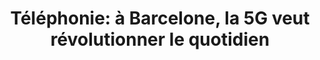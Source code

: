---
layout: post
title: "Téléphonie: à Barcelone, la 5G veut révolutionner le quotidien"
link: "https://www.lemonde.fr/economie/article/2019/02/26/telephonie-a-barcelone-la-5g-veut-revolutionner-le-quotidien_5428401_3234.html"
canonical: "lemonde.fr"
tags: [mobile, 5g, mwc2019, wikipedia.org]
excerpt: "Le futur réseau mobile de nouvelle génération, destiné à remplacer progressivement le réseau 4G au cours de la prochaine décennie, est l'une des stars du Mobile World Congress (MWC), la grand-messe annuelle du mobile qui se tient à Barcelone jusqu'au jeudi 28 février."
comments: true
---